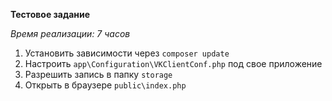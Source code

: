 **Тестовое задание**

_Время реализации: 7 часов_

1) Установить зависимости через ``composer update``
2) Настроить `app\Configuration\VKClientConf.php` под свое приложение
3) Разрешить запись в папку `storage`
4) Открыть в браузере `public\index.php`
